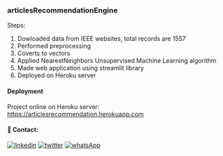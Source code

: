 ### articlesRecommendationEngine
Steps:
1. Dowloaded data from IEEE websites, total records are 1557
2. Performed preprocessing
3. Coverts to vectors 
4. Applied NearestNeighbors Unsupervised Machine Learning algorithm
5. Made web application using streamlit library 
6. Deployed on Heroku server

#### Deployment
Project online on Heroku server:
https://articlesrecommendation.herokuapp.com

#### 🔗 Contact:
[![linkedin](https://img.shields.io/badge/linkedin-0A66C2?style=for-the-badge&logo=linkedin&logoColor=white)](https://www.linkedin.com/in/farhadmohmand66/)
[![twitter](https://img.shields.io/badge/twitter-1DA1F2?style=for-the-badge&logo=twitter&logoColor=white)](https://twitter.com/farhadMohmand66)
[![whatsApp](https://img.shields.io/badge/WhatsApp-1DA1F2?style=for-the-badge&logo=whatsApp&logoColor=white)](https://wa.me/03469869529?text=)
